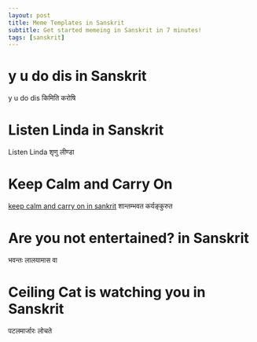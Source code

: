 ```yaml
---
layout: post
title: Meme Templates in Sanskrit
subtitle: Get started memeing in Sanskrit in 7 minutes!
tags: [sanskrit]
---
```

# y u do dis in Sanskrit
y u do dis किमिति करोषि

# Listen Linda in Sanskrit 
Listen Linda शृणु लीण्डा
# Keep Calm and Carry On
[keep calm and carry on in sankrit](https://assets3.thrillist.com/v1/image/2617171/1584x1054/crop;jpeg_quality=60.jpg)
शान्तम्भवत कर्यङ्कुरुत

# Are you not entertained? in Sanskrit

 भवन्तः लालयामास वा 

# Ceiling Cat is watching you in Sanskrit

[](https://pbs.twimg.com/media/C6rsqkZWgAAt3KM.jpg)

पटलमार्जारः लोचते

# 
